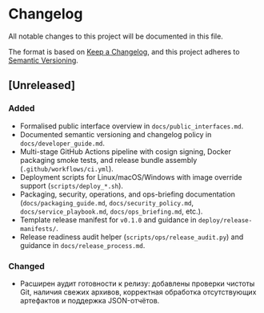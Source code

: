 # Changelog
All notable changes to this project will be documented in this file.

The format is based on [Keep a Changelog](https://keepachangelog.com/en/1.1.0/),
and this project adheres to [Semantic Versioning](https://semver.org/spec/v2.0.0.html).

## [Unreleased]
### Added
- Formalised public interface overview in `docs/public_interfaces.md`.
- Documented semantic versioning and changelog policy in `docs/developer_guide.md`.
- Multi-stage GitHub Actions pipeline with cosign signing, Docker packaging smoke tests, and release bundle assembly (`.github/workflows/ci.yml`).
- Deployment scripts for Linux/macOS/Windows with image override support (`scripts/deploy_*.sh`).
- Packaging, security, operations, and ops-briefing documentation (`docs/packaging_guide.md`, `docs/security_policy.md`, `docs/service_playbook.md`, `docs/ops_briefing.md`, etc.).
- Template release manifest for `v0.1.0` and guidance in `deploy/release-manifests/`.
- Release readiness audit helper (`scripts/ops/release_audit.py`) and guidance in `docs/release_process.md`.
### Changed
- Расширен аудит готовности к релизу: добавлены проверки чистоты Git, наличия свежих архивов, корректная обработка отсутствующих артефактов и поддержка JSON-отчётов.

